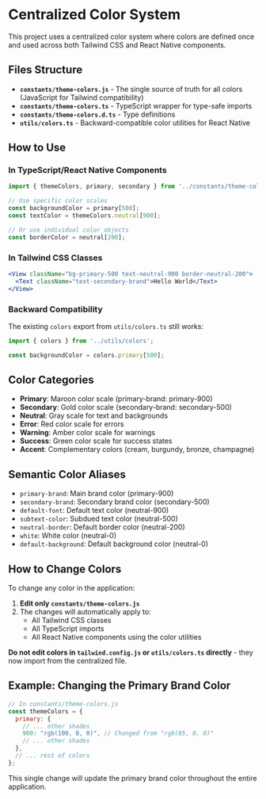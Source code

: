 # Centralized Color System

This project uses a centralized color system where colors are defined once and used across both Tailwind CSS and React Native components.

## Files Structure

- **`constants/theme-colors.js`** - The single source of truth for all colors (JavaScript for Tailwind compatibility)
- **`constants/theme-colors.ts`** - TypeScript wrapper for type-safe imports
- **`constants/theme-colors.d.ts`** - Type definitions
- **`utils/colors.ts`** - Backward-compatible color utilities for React Native

## How to Use

### In TypeScript/React Native Components

```typescript
import { themeColors, primary, secondary } from '../constants/theme-colors';

// Use specific color scales
const backgroundColor = primary[500];
const textColor = themeColors.neutral[900];

// Or use individual color objects
const borderColor = neutral[200];
```

### In Tailwind CSS Classes

```jsx
<View className="bg-primary-500 text-neutral-900 border-neutral-200">
  <Text className="text-secondary-brand">Hello World</Text>
</View>
```

### Backward Compatibility

The existing `colors` export from `utils/colors.ts` still works:

```typescript
import { colors } from '../utils/colors';

const backgroundColor = colors.primary[500];
```

## Color Categories

- **Primary**: Maroon color scale (primary-brand: primary-900)
- **Secondary**: Gold color scale (secondary-brand: secondary-500)  
- **Neutral**: Gray scale for text and backgrounds
- **Error**: Red color scale for errors
- **Warning**: Amber color scale for warnings
- **Success**: Green color scale for success states
- **Accent**: Complementary colors (cream, burgundy, bronze, champagne)

## Semantic Color Aliases

- `primary-brand`: Main brand color (primary-900)
- `secondary-brand`: Secondary brand color (secondary-500)
- `default-font`: Default text color (neutral-900)
- `subtext-color`: Subdued text color (neutral-500)
- `neutral-border`: Default border color (neutral-200)
- `white`: White color (neutral-0)
- `default-background`: Default background color (neutral-0)

## How to Change Colors

To change any color in the application:

1. **Edit only `constants/theme-colors.js`**
2. The changes will automatically apply to:
   - All Tailwind CSS classes
   - All TypeScript imports
   - All React Native components using the color utilities

**Do not edit colors in `tailwind.config.js` or `utils/colors.ts` directly** - they now import from the centralized file.

## Example: Changing the Primary Brand Color

```javascript
// In constants/theme-colors.js
const themeColors = {
  primary: {
    // ... other shades
    900: "rgb(100, 0, 0)", // Changed from "rgb(85, 0, 0)"
    // ... other shades
  },
  // ... rest of colors
};
```

This single change will update the primary brand color throughout the entire application.
